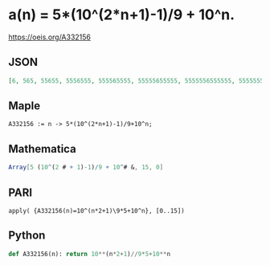 # a\(n\) \= 5\*\(10^\(2\*n\+1\)\-1\)/9 \+ 10^n\.
https://oeis.org/A332156
## JSON
```JSON
[6, 565, 55655, 5556555, 555565555, 55555655555, 5555556555555, 555555565555555, 55555555655555555, 5555555556555555555, 555555555565555555555, 55555555555655555555555, 5555555555556555555555555, 555555555555565555555555555, 55555555555555655555555555555, 5555555555555556555555555555555]
```
## Maple
```Maple
A332156 := n -> 5*(10^(2*n+1)-1)/9+10^n;
```
## Mathematica
```Mathematica
Array[5 (10^(2 # + 1)-1)/9 + 10^# &, 15, 0]
```
## PARI
```PARI
apply( {A332156(n)=10^(n*2+1)\9*5+10^n}, [0..15])
```
## Python
```Python
def A332156(n): return 10**(n*2+1)//9*5+10**n
```
